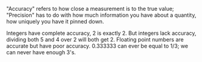  "Accuracy" refers to how close a measurement is to the true value;
 "Precision" has to do with how much information you have about a quantity, how uniquely you have it pinned down.

 Integers have complete accuracy, 2 is exactly 2. But integers lack accuracy, dividing both 5 and 4 over 2 will both get 2.
 Floating point numbers are accurate but have poor accuracy. 0.333333 can ever be equal to 1/3; we can never have enough 3's.